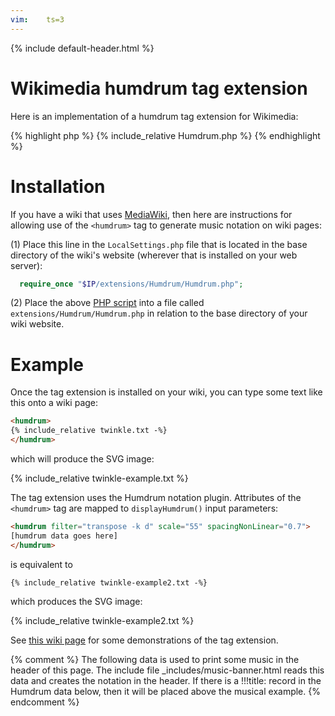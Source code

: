 ```yaml
---
vim:	ts=3
---
```


{% include default-header.html %}

# Wikimedia humdrum tag extension #

Here is an implementation of a humdrum tag extension for Wikimedia:

<div class="scrolling">
{% highlight php %}
{% include_relative Humdrum.php %}
{% endhighlight %}
</div>

# Installation #

If you have a wiki that uses <a target="_blank"
href="https://www.mediawiki.org/wiki/MediaWiki">MediaWiki</a>, then here
are instructions for allowing use of the `<humdrum>` tag to generate music
notation on wiki pages:

(1) Place this line in the `LocalSettings.php` file that is located in the
base directory of the wiki's website (wherever that is installed on your
web server):


```php
  require_once "$IP/extensions/Humdrum/Humdrum.php";
```

(2) Place the above <a target="_blank" href="Humdrum.php">PHP script</a>
into a file called `extensions/Humdrum/Humdrum.php` in relation to the
base directory of your wiki website.


# Example #

Once the tag extension is installed on your wiki, you can type some text like this onto a wiki page:


```html
<humdrum>
{% include_relative twinkle.txt -%}
</humdrum>
```

which will produce the SVG image:

{% include_relative twinkle-example.txt %}


The tag extension uses the Humdrum notation plugin.  Attributes of the `<humdrum>` tag are mapped
to `displayHumdrum()` input parameters:

```html
<humdrum filter="transpose -k d" scale="55" spacingNonLinear="0.7">
[humdrum data goes here]
</humdrum>
```

is equivalent to

```html
{% include_relative twinkle-example2.txt -%}
```

which produces the SVG image:

{% include_relative twinkle-example2.txt %}







See <a target="_blank" href="http://wiki.ccarh.org/wiki/Humdrum_wiki_extension">this wiki page</a>
for some demonstrations of the tag extension.


{% comment %}
	The following data is used to print some music in the header of this page.
	The include file _includes/music-banner.html reads this data and creates
	the notation in the header.  If there is a !!!title: record in the
	Humdrum data below, then it will be placed above the musical example.
{% endcomment %}

<div style="display:none" id="title-notation-source">
!!!title: Haydn: String quartet in E major, op. 17/1 (H III:25), mvmt. 4: Finale: Presto, automatic piano reduction
{% include banner-scores/haydn-op17n1-04.krn %}
</div>
